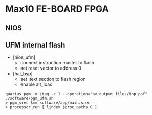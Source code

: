 # Max10 FE-BOARD FPGA



## NIOS



## UFM internal flash

- [nios_ufm]
  - connect instruction master to flash
  - set reset vector to address 0
- [hal_bsp]
  - set .text section to flash region
  - enable alt_load



```
quartus_pgm -m jtag -c 1 --operation="pv;output_files/top.pof"
./software/pgm_ufm.sh
> pgm_srec $mm software/app/main.srec
> processor_run [ lindex $proc_paths 0 ]
```
